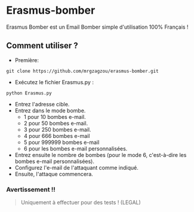 # Erasmus-bomber
Erasmus Bomber est un Email Bomber simple d'utilisation 100% Français !

## Comment utiliser ?
* Première:
```
git clone https://github.com/mrgzagzou/erasmus-bomber.git
```
* Exécutez le fichier Erasmus.py :
```
python Erasmus.py
```
* Entrez l'adresse cible.
* Entrez dans le mode bombe.
  * 1 pour 10 bombes e-mail.
  * 2 pour 50 bombes e-mail.
  * 3 pour 250 bombes e-mail.
  * 4 pour 666 bombes e-mail
  * 5 pour 999999 bombes e-mail
  * 6 pour les bombes e-mail personnalisées.
* Entrez ensuite le nombre de bombes (pour le mode 6, c'est-à-dire les bombes e-mail personnalisées).
* Configurez l'e-mail de l'attaquant comme indiqué.
* Ensuite, l'attaque commencera.

### Avertissement !!

> Uniquement à effectuer pour des tests ! (LEGAL)

